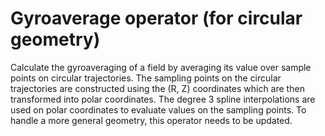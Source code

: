 # Gyroaverage operator (for circular geometry)

Calculate the gyroaveraging of a field by averaging its value over sample points on circular trajectories.
The sampling points on the circular trajectories are constructed using the (R, Z) coordinates which
are then transformed into polar coordinates. The degree 3 spline interpolations are used on
polar coordinates to evaluate values on the sampling points. To handle a more general geometry,
this operator needs to be updated.
